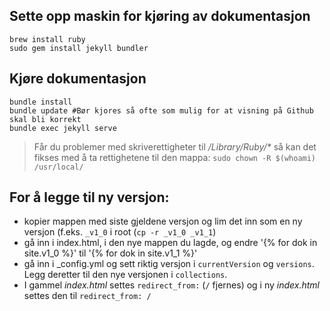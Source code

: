 
## Sette opp maskin for kjøring av dokumentasjon
```
brew install ruby
sudo gem install jekyll bundler

```

## Kjøre dokumentasjon

```
bundle install 	
bundle update #Bør kjores så ofte som mulig for at visning på Github skal bli korrekt
bundle exec jekyll serve
```

> Får du problemer med skriverettigheter til _/Library/Ruby/*_ så kan det fikses med å ta rettighetene til den mappa: `sudo chown -R $(whoami) /usr/local/`


## For å legge til ny versjon:
* kopier mappen med siste gjeldene versjon og lim det inn som en ny versjon (f.eks. `_v1_0` i root (`cp -r _v1_0 _v1_1`)
* gå inn i index.html, i den nye mappen du lagde, og endre '{% for dok in site.v1_0 %}' til '{% for dok in site.v1_1 %}'
* gå inn i _config.yml og sett riktig versjon i `currentVersion` og `versions`. Legg deretter til den nye versjonen i `collections`.
* I gammel _index.html_ settes `redirect_from:` (`/` fjernes) og i ny _index.html_ settes den til `redirect_from: /`

